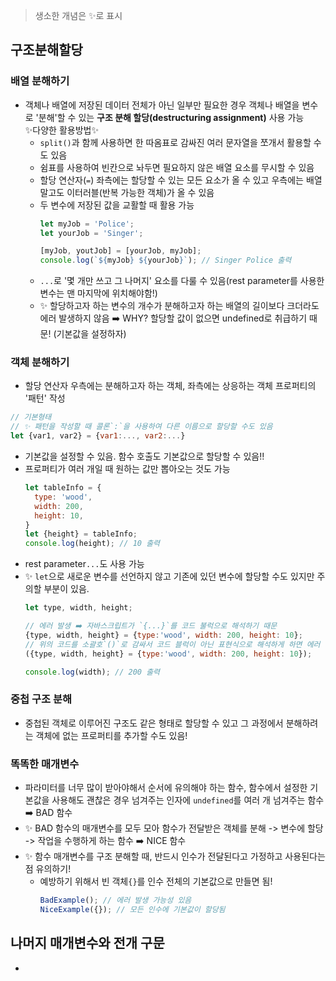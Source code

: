 > 생소한 개념은 ✨로 표시

## 구조분해할당
### 배열 분해하기
- 객체나 배열에 저장된 데이터 전체가 아닌 일부만 필요한 경우 객체나 배열을 변수로 '분해'할 수 있는 **구조 분해 할당(destructuring assignment)** 사용 가능<br>
  ✨다양한 활용방법✨
  - `split()`과 함께 사용하면 한 따옴표로 감싸진 여러 문자열을 쪼개서 활용할 수도 있음
  - 쉼표를 사용하여 빈칸으로 놔두면 필요하지 않은 배열 요소를 무시할 수 있음
  - 할당 연산자(`=`) 좌측에는 할당할 수 있는 모든 요소가 올 수 있고 우측에는 배열 말고도 이터러블(반복 가능한 객체)가 올 수 있음
  - 두 변수에 저장된 값을 교활할 때 활용 가능
    ```javascript
    let myJob = 'Police';
    let yourJob = 'Singer';

    [myJob, youtJob] = [yourJob, myJob];
    console.log(`${myJob} ${yourJob}`); // Singer Police 출력
    ```
  - `...`로 '몇 개만 쓰고 그 나머지' 요소를 다룰 수 있음(rest parameter를 사용한 변수는 맨 마지막에 위치해야함!)
  - ✨ 할당하고자 하는 변수의 개수가 분해하고자 하는 배열의 길이보다 크더라도 에러 발생하지 않음 ➡️ WHY? 할당할 값이 없으면 undefined로 취급하기 때문! (기본값을 설정하자)

### 객체 분해하기
- 할당 연산자 우측에는 분해하고자 하는 객체, 좌측에는 상응하는 객체 프로퍼티의 '패턴' 작성
```javascript
// 기본형태
// ✨ 패턴을 작성할 때 콜론`:`을 사용하여 다른 이름으로 할당할 수도 있음
let {var1, var2} = {var1:..., var2:...}
```
  - 기본값을 설정할 수 있음. 함수 호출도 기본값으로 할당할 수 있음!!
  - 프로퍼티가 여러 개일 때 원하는 값만 뽑아오는 것도 가능
    ```javascript
    let tableInfo = {
      type: 'wood',
      width: 200,
      height: 10,
    }
    let {height} = tableInfo;
    console.log(height); // 10 출력
    ```
  - rest parameter`...`도 사용 가능
  - ✨ `let`으로 새로운 변수를 선언하지 않고 기존에 있던 변수에 할당할 수도 있지만 주의할 부분이 있음.
    ```javascript
    let type, width, height;

    // 에러 발생 ➡️ 자바스크립트가 `{...}`를 코드 불럭으로 해석하기 때문
    {type, width, height} = {type:'wood', width: 200, height: 10};
    // 위의 코드를 소괄호`()`로 감싸서 코드 블럭이 아닌 표현식으로 해석하게 하면 에러 안남
    ({type, width, height} = {type:'wood', width: 200, height: 10});

    console.log(width); // 200 출력
    ```

### 중첩 구조 분해
- 중첩된 객체로 이루어진 구조도 같은 형태로 할당할 수 있고 그 과정에서 분해하려는 객체에 없는 프로퍼티를 추가할 수도 있음!

### 똑똑한 매개변수 
- 파라미터를 너무 많이 받아야해서 순서에 유의해야 하는 함수, 함수에서 설정한 기본값을 사용해도 괜찮은 경우 넘겨주는 인자에 `undefined`를 여러 개 넘겨주는 함수 ➡️ BAD 함수
- ✨ BAD 함수의 매개변수를 모두 모아 함수가 전달받은 객체를 분해 -> 변수에 할당 -> 작업을 수행하게 하는 함수 ➡️ NICE 함수
- ✨ 함수 매개변수를 구조 분해할 때, 반드시 인수가 전달된다고 가정하고 사용된다는 점 유의하기!
  - 예방하기 위해서 빈 객체`{}`를 인수 전체의 기본값으로 만들면 됨!
    ```javascript
    BadExample(); // 에러 발생 가능성 있음
    NiceExample({}); // 모든 인수에 기본값이 할당됨
    ```

## 나머지 매개변수와 전개 구문
- 

